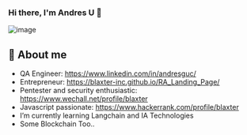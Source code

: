 ### Hi there, I'm Andres U 👋

![image](https://github.com/andresguc1/andresguc1/assets/45315469/41298324-4043-4d92-93b6-9fd118317a3e)

## 💬 About me

- QA Engineer: <https://www.linkedin.com/in/andresguc/>
- Entrepreneur: <https://blaxter-inc.github.io/RA_Landing_Page/>
- Pentester and security enthusiastic: <https://www.wechall.net/profile/blaxter> 
- Javascript passionate: <https://www.hackerrank.com/profile/blaxter> 
- I’m currently learning Langchain and IA Technologies
- Some Blockchain Too..
